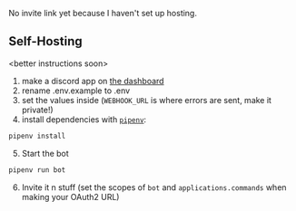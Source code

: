 No invite link yet because I haven't set up hosting.

## Self-Hosting

\<better instructions soon\>

1. make a discord app on [the dashboard](https://discord.com/developers/applications)
2. rename .env.example to .env
3. set the values inside (`WEBHOOK_URL` is where errors are sent, make it private!)
4. install dependencies with [`pipenv`](https://pipenv.pypa.io):
  ```sh
  pipenv install
  ```
5. Start the bot
  ```sh
  pipenv run bot
  ```
6. Invite it n stuff (set the scopes of `bot` and `applications.commands` when making your OAuth2 URL)
